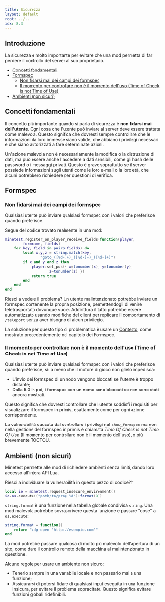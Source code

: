 ```yaml
---
title: Sicurezza
layout: default
root: ../..
idx: 8.3
---
```


## Introduzione <!-- omit in toc -->

La sicurezza è molto importante per evitare che una mod permetta di far perdere il controllo del server al suo proprietario.

- [Concetti fondamentali](#concetti-fondamentali)
- [Formspec](#formspec)
	- [Non fidarsi mai dei campi dei formspec](#non-fidarsi-mai-dei-campi-dei-formspec)
	- [Il momento per controllare non è il momento dell'uso (Time of Check is not Time of Use)](#il-momento-per-controllare-non-è-il-momento-delluso-time-of-check-is-not-time-of-use)
- [Ambienti (non sicuri)](#ambienti-non-sicuri)

## Concetti fondamentali

Il concetto più importante quando si parla di sicurezza è **non fidarsi mai dell'utente**.
Ogni cosa che l'utente può inviare al server deve essere trattata come malevola.
Questo significa che dovresti sempre controllare che le informazioni da loro immesse siano valide, che abbiano i privilegi necessari e che siano autorizzati a fare determinate azioni.

Un'azione malevola non è necessariamente la modifica o la distruzione di dati, ma può essere anche l'accedere a dati sensibili, come gli hash delle password o i messaggi privati.
Questo è grave soprattutto se il server possiede informazioni sugli utenti come le loro e-mail o la loro età, che alcuni potrebbero richiedere per questioni di verifica.

## Formspec

### Non fidarsi mai dei campi dei formspec

Qualsiasi utente può inviare qualsiasi formspec con i valori che preferisce quando preferisce.

Segue del codice trovato realmente in una mod:

```lua
minetest.register_on_player_receive_fields(function(player,
        formname, fields)
    for key, field in pairs(fields) do
        local x,y,z = string.match(key,
                "goto_([%d-]+)_([%d-]+)_([%d-]+)")
        if x and y and z then
            player:set_pos({ x=tonumber(x), y=tonumber(y),
                    z=tonumber(z) })
            return true
        end
    end
end
```

Riesci a vedere il problema? Un utente malintenzionato potrebbe inviare un formspec contenente la propria posizione, permettendogli di venire teletrasportato dovunque vuole.
Addirittura il tutto potrebbe essere automatizzato usando modifiche del client per replicare il comportamento di `/teleport` senza aver bisogno di alcun privilegio.

La soluzione per questo tipo di problematica è usare un [Contesto](../players/formspecs.html#contexts), come mostrato precedentemente nel capitolo dei Formspec.

### Il momento per controllare non è il momento dell'uso (Time of Check is not Time of Use)

Qualsiasi utente può inviare qualsiasi formspec con i valori che preferisce quando preferisce, sì: a meno che il motore di gioco non glielo impedisca:

* L'invio dei formspec di un nodo vengono bloccati se l'utente è troppo distante;
* Dalla 5.0 in poi, i formspec con un nome sono bloccati se non sono stati ancora mostrati.

Questo significa che dovresti controllare che l'utente soddisfi i requisiti per visualizzare il formspec in primis, esattamente come per ogni azione corrispondente.

La vulnerabilità causata dal controllare i privilegi nel `show_formspec` ma non nella gestione del formspec in primis è chiamata *Time Of Check is not Time Of Use* (Il momento per controllare non è il momento dell'uso), o più brevemente TOCTOU.


## Ambienti (non sicuri)

Minetest permette alle mod di richiedere ambienti senza limiti, dando loro accesso all'intera API Lua.

Riesci a individuare la vulnerabilità in questo pezzo di codice??

```lua
local ie = minetest.request_insecure_environment()
ie.os.execute(("path/to/prog %d"):format(3))
```

`string.format` è una funzione nella tabella globale condivisa `string`.
Una mod malevola potrebbe sovrascrivere questa funzione e passare "cose" a `os.execute`:

```lua
string.format = function()
    return "xdg-open 'http://esempio.com'"
end
```

La mod potrebbe passare qualcosa di molto più malevolo dell'apertura di un sito, come dare il controllo remoto della macchina al malintenzionato in questione.

Alcune regole per usare un ambiente non sicuro:

* Tenerlo sempre in una variabile locale e non passarlo mai a una funzione;
* Assicurarsi di potersi fidare di qualsiasi input eseguita in una funzione insicura, per evitare il problema sopracitato.
  Questo significa evitare funzioni globali ridefinibili.
